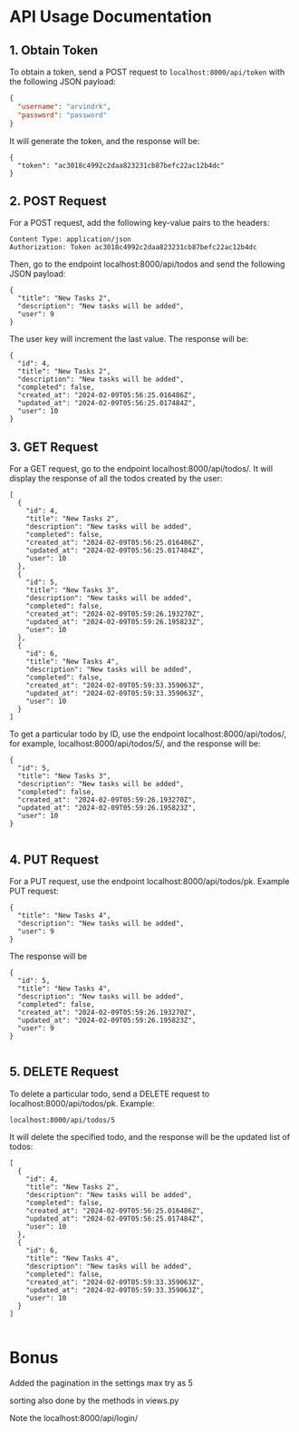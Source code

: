 # API Usage Documentation

## 1. Obtain Token

To obtain a token, send a POST request to `localhost:8000/api/token` with the following JSON payload:

```json
{
  "username": "arvindrk",
  "password": "password"
}
```

It will generate the token, and the response will be:

```
{
  "token": "ac3018c4992c2daa823231cb87befc22ac12b4dc"
}

```

## 2. POST Request

For a POST request, add the following key-value pairs to the headers:

```
Content Type: application/json
Authorization: Token ac3018c4992c2daa823231cb87befc22ac12b4dc
```

Then, go to the endpoint localhost:8000/api/todos and send the following JSON payload:

```
{
  "title": "New Tasks 2",
  "description": "New tasks will be added",
  "user": 9
}

```

The user key will increment the last value. The response will be:

```
{
  "id": 4,
  "title": "New Tasks 2",
  "description": "New tasks will be added",
  "completed": false,
  "created_at": "2024-02-09T05:56:25.016486Z",
  "updated_at": "2024-02-09T05:56:25.017484Z",
  "user": 10
}
```

## 3. GET Request

For a GET request, go to the endpoint localhost:8000/api/todos/. It will display the response of all the todos created by the user:

```
[
  {
    "id": 4,
    "title": "New Tasks 2",
    "description": "New tasks will be added",
    "completed": false,
    "created_at": "2024-02-09T05:56:25.016486Z",
    "updated_at": "2024-02-09T05:56:25.017484Z",
    "user": 10
  },
  {
    "id": 5,
    "title": "New Tasks 3",
    "description": "New tasks will be added",
    "completed": false,
    "created_at": "2024-02-09T05:59:26.193270Z",
    "updated_at": "2024-02-09T05:59:26.195823Z",
    "user": 10
  },
  {
    "id": 6,
    "title": "New Tasks 4",
    "description": "New tasks will be added",
    "completed": false,
    "created_at": "2024-02-09T05:59:33.359063Z",
    "updated_at": "2024-02-09T05:59:33.359063Z",
    "user": 10
  }
]

```

To get a particular todo by ID, use the endpoint localhost:8000/api/todos/<pk>, for example, localhost:8000/api/todos/5/, and the response will be:

```
{
  "id": 5,
  "title": "New Tasks 3",
  "description": "New tasks will be added",
  "completed": false,
  "created_at": "2024-02-09T05:59:26.193270Z",
  "updated_at": "2024-02-09T05:59:26.195823Z",
  "user": 10
}


```

## 4. PUT Request

For a PUT request, use the endpoint localhost:8000/api/todos/pk. Example PUT request:

```
{
  "title": "New Tasks 4",
  "description": "New tasks will be added",
  "user": 9
}

```

The response will be

```
{
  "id": 5,
  "title": "New Tasks 4",
  "description": "New tasks will be added",
  "completed": false,
  "created_at": "2024-02-09T05:59:26.193270Z",
  "updated_at": "2024-02-09T05:59:26.195823Z",
  "user": 9
}


```

## 5. DELETE Request

To delete a particular todo, send a DELETE request to localhost:8000/api/todos/pk. Example:

```
localhost:8000/api/todos/5
```

It will delete the specified todo, and the response will be the updated list of todos:

```
[
  {
    "id": 4,
    "title": "New Tasks 2",
    "description": "New tasks will be added",
    "completed": false,
    "created_at": "2024-02-09T05:56:25.016486Z",
    "updated_at": "2024-02-09T05:56:25.017484Z",
    "user": 10
  },
  {
    "id": 6,
    "title": "New Tasks 4",
    "description": "New tasks will be added",
    "completed": false,
    "created_at": "2024-02-09T05:59:33.359063Z",
    "updated_at": "2024-02-09T05:59:33.359063Z",
    "user": 10
  }
]


```
# Bonus

Added the pagination in the settings max try as 5

sorting also done by the methods in views.py


Note the localhost:8000/api/login/ 